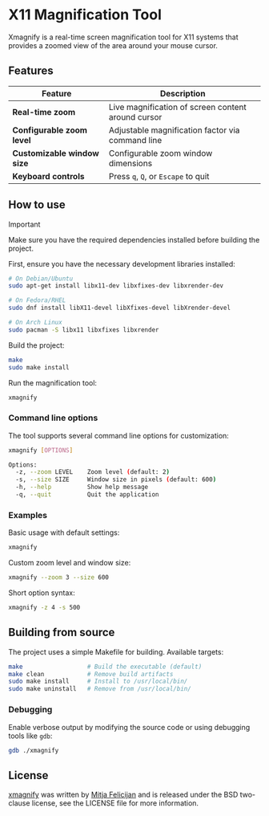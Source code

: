 # X11 Magnification Tool

Xmagnify is a real-time screen magnification tool for X11 systems that
provides a zoomed view of the area around your mouse cursor.

## Features

| Feature | Description |
|---------|-------------|
| **Real-time zoom** | Live magnification of screen content around cursor |
| **Configurable zoom level** | Adjustable magnification factor via command line |
| **Customizable window size** | Configurable zoom window dimensions |
| **Keyboard controls** | Press `q`, `Q`, or `Escape` to quit |

## How to use

> [!IMPORTANT]
> Make sure you have the required dependencies installed before
> building the project.

First, ensure you have the necessary development libraries installed:

```sh
# On Debian/Ubuntu
sudo apt-get install libx11-dev libxfixes-dev libxrender-dev

# On Fedora/RHEL
sudo dnf install libX11-devel libXfixes-devel libXrender-devel

# On Arch Linux
sudo pacman -S libx11 libxfixes libxrender
```

Build the project:

```sh
make
sudo make install
```

Run the magnification tool:

```sh
xmagnify
```

### Command line options

The tool supports several command line options for customization:

```sh
xmagnify [OPTIONS]

Options:
  -z, --zoom LEVEL    Zoom level (default: 2)
  -s, --size SIZE     Window size in pixels (default: 600)
  -h, --help          Show help message
  -q, --quit          Quit the application
```

### Examples

Basic usage with default settings:
```sh
xmagnify
```

Custom zoom level and window size:
```sh
xmagnify --zoom 3 --size 600
```

Short option syntax:
```sh
xmagnify -z 4 -s 500
```

## Building from source

The project uses a simple Makefile for building. Available targets:

```sh
make                  # Build the executable (default)
make clean            # Remove build artifacts
sudo make install     # Install to /usr/local/bin/
sudo make uninstall   # Remove from /usr/local/bin/
```

### Debugging

Enable verbose output by modifying the source code or using
debugging tools like `gdb`:

```sh
gdb ./xmagnify
```

## License

[xmagnify](https://github.com/mitjafelicijan/xmagnify) was written by [Mitja
Felicijan](https://mitjafelicijan.com) and is released under the BSD
two-clause license, see the LICENSE file for more information.
